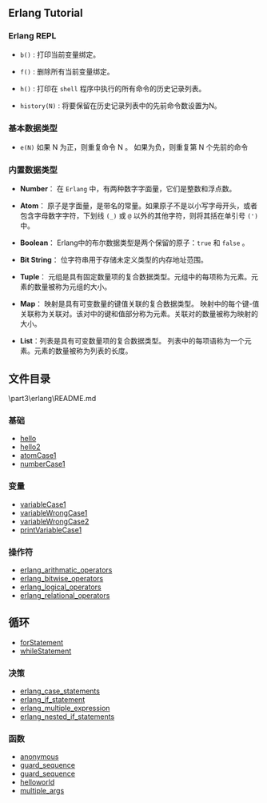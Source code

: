 ## Erlang Tutorial

### Erlang REPL
- `b()`  : 打印当前变量绑定。

- `f()`  : 删除所有当前变量绑定。

- `h()`  : 打印在 `shell` 程序中执行的所有命令的历史记录列表。

- `history(N)` : 将要保留在历史记录列表中的先前命令数设置为N。
### 基本数据类型

- `e(N)` 如果 N 为正，则重复命令 N 。
  如果为负，则重复第 N 个先前的命令


### 内置数据类型

- **Number**：  在 `Erlang` 中，有两种数字字面量，它们是整数和浮点数。

- **Atom**： 原子是字面量，是带名的常量。如果原子不是以小写字母开头，或者包含字母数字字符，下划线 `(_)` 或 `@` 以外的其他字符，则将其括在单引号 `(')` 中。

- **Boolean**：  Erlang中的布尔数据类型是两个保留的原子：`true` 和 `false` 。

- **Bit String**： 位字符串用于存储未定义类型的内存地址范围。

- **Tuple**：  元组是具有固定数量项的复合数据类型。元组中的每项称为元素。元素的数量被称为元组的大小。

- **Map**：  映射是具有可变数量的键值关联的复合数据类型。 映射中的每个键-值关联称为关联对。该对中的键和值部分称为元素。关联对的数量被称为映射的大小。

- **List**：列表是具有可变数量项的复合数据类型。 列表中的每项语称为一个元素。元素的数量被称为列表的长度。


## 文件目录
\part3\erlang\README.md
### 基础
- [hello](/part3/erlang/src/base/hello.erl)
- [hello2](/part3/erlang/src/base/hello2.erl)
- [atomCase1](/part3/erlang/src/base/atomCase1.erl)
- [numberCase1](/part3/erlang/src/base/numberCase1.erl)
### 变量
- [variableCase1](src/variable/variableCase1.erl)
- [variableWrongCase1](/part3/erlang/src/variable/variableWrongCase1.erl)
- [variableWrongCase2](/part3/erlang/src/variable/variableWrongCase2.erl)
- [printVariableCase1](/part3/erlang/src/variable/printVariableCase1.erl)
### 操作符
- [erlang_arithmatic_operators](/part3/erlang/src/operators/erlang_arithmatic_operators.erl)
- [erlang_bitwise_operators](/part3/erlang/src/operators/erlang_bitwise_operators.erl)
- [erlang_logical_operators](/part3/erlang/src/operators/erlang_logical_operators.erl)
- [erlang_relational_operators](/part3/erlang/src/operators/erlang_relational_operators.erl)
## 循环
- [forStatement](/part3/erlang/src/loops/forStatement.erl)
- [whileStatement](/part3/erlang/src/loops/whileStatement.erl)
### 决策
- [erlang_case_statements](/part3/erlang/src/decision/erlang_case_statements.erl)
- [erlang_if_statement](/part3/erlang/src/decision/erlang_if_statement.erl)
- [erlang_multiple_expression](/part3/erlang/src/decision/erlang_multiple_expression.erl)
- [erlang_nested_if_statements](/part3/erlang/src/decision/erlang_nested_if_statements.erl)
### 函数
- [anonymous](/part3/erlang/src/functions/anonymous.erl)
- [guard_sequence](/part3/erlang/src/functions/guard_sequence.erl)
- [guard_sequence](/part3/erlang/src/functions/guard_sequence.erl)
- [helloworld](/part3/erlang/src/functions/helloworld.erl)
- [multiple_args](/part3/erlang/src/functions/multiple_args.erl)